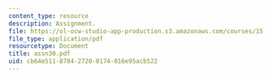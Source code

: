 ```yaml
---
content_type: resource
description: Assignment.
file: https://ol-ocw-studio-app-production.s3.amazonaws.com/courses/15-988-system-dynamics-self-study-fall-1998-spring-1999/cb64e511878427200174016e95acb522_assn30.pdf
file_type: application/pdf
resourcetype: Document
title: assn30.pdf
uid: cb64e511-8784-2720-0174-016e95acb522
---
```

